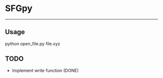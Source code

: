 # SFGpy
-----

Usage
-----
python open_file.py file.xyz

TODO
-----
* Implement write function (DONE)

